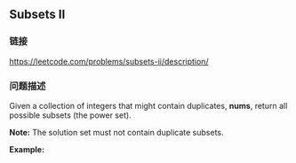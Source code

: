 ## Subsets II  
### 链接  
https://leetcode.com/problems/subsets-ii/description/  
### 问题描述
Given a collection of integers that might contain duplicates, ****nums****, return all possible subsets (the power set).

**Note:** The solution set must not contain duplicate subsets.

**Example:**

